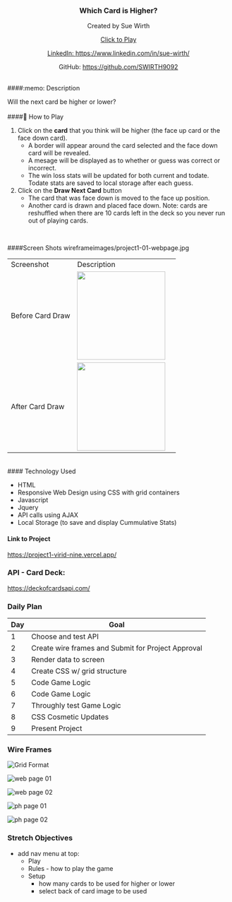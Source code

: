 <div style="text-align: center;">

### Which Card is Higher?

Created by Sue Wirth

<a href='https://project1-virid-nine.vercel.app/'>Click to Play

LinkedIn: https://www.linkedin.com/in/sue-wirth/

GitHub: https://github.com/SWIRTH9092

</div>

<br>
####:memo: Description 

Will the next card be higher or lower?   
<br>
####:flower_playing_cards: How to Play
1.  Click on the **card** that you think will be higher (the face up card or the face down card).
    -   A border will appear around the card selected and the face down card will be revealed.
    -   A mesage will be displayed as to whether or guess was correct or incorrect.
    -   The win loss stats will be updated for both current and todate.  Todate stats are saved to local storage after each guess.
2.  Click on the **Draw Next Card** button
    -   The card that was face down is moved to the face up position.
    -   Another card is drawn and placed face down.  Note:  cards are reshuffled when there are 10 cards left in the deck so you never run out of playing cards.

<br>

####Screen Shots
wireframeimages/project1-01-webpage.jpg


<table>
<tr>
    <td>Screenshot</td>
    <td>Description</td>
</tr>

<tr>
    <td>Before Card Draw</td>
    <td> 
        <img src="https://github.com/SWIRTH9092/project1/blob/main/wireframeimages/screenshot1-responsive.jpg" height="200">
    <td>
</tr>

<tr>
    <td>After Card Draw</td>
   <td> 
        <img src="https://github.com/SWIRTH9092/project1/blob/main/wireframeimages/screenshot2-responsive.jpg" height="200">
    <td>
</tr>
</table>

<br>
#### Technology Used

- HTML
- Responsive Web Design using CSS with grid containers 
- Javascript
- Jquery
- API calls using AJAX
- Local Storage (to save and display Cummulative Stats)


#### Link to Project

   https://project1-virid-nine.vercel.app/


### API - Card Deck: 

https://deckofcardsapi.com/

### Daily Plan


| Day | Goal |
|-----|------|
| 1 | Choose and test API |
| 2 | Create wire frames and Submit for Project Approval
| 3 | Render data to screen |
| 4 | Create CSS w/ grid structure|
| 5 | Code Game Logic
| 6 | Code Game Logic
| 7 | Throughly test Game Logic
| 8 | CSS Cosmetic Updates
| 9 | Present Project

### Wire Frames

![Grid Format](https://github.com/SWIRTH9092/project1/blob/main/wireframeimages/project1-gridlayout.jpg "Grid")

![web page 01](https://github.com/SWIRTH9092/project1/blob/main/wireframeimages/project1-01-webpage.jpg "Web page 1")

![web page 02](https://github.com/SWIRTH9092/project1/blob/main/wireframeimages/project1-02-webpage.jpg "Web page 2")


![ph page 01](https://github.com/SWIRTH9092/project1/blob/main/wireframeimages/project1-10-phone.jpg "Phone page 1")

![ph page 02](https://github.com/SWIRTH9092/project1/blob/main/wireframeimages/project1-11-phone.jpg "Phone page 2")


### Stretch Objectives
- add nav menu at top:  
    - Play
    - Rules - how to play the game
    - Setup
        - how many cards to be used for higher or lower
        - select back of card image to be used
   
